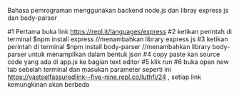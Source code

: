 Bahasa pemrograman menggunakan backend node.js dan libray express js dan body-parser

#1 Pertama buka link https://repl.it/languages/express
#2 ketikan perintah di terminal $npm install express //menambahkan library express js
#3 ketikan perintah di terminal $npm install body-parser //menambahkan library body-parser untuk menampilkan dalam bentuk json
#4 copy paste kan source code yang ada di app.js ke bagian text editor
#5 klik run 
#6 buka open new tab sebelah terminal dan masukan parameter seperti ini https://vastselfassuredlink--five-nine.repl.co/luthfi/24 , setiap link kemungkinan akan berbeda

